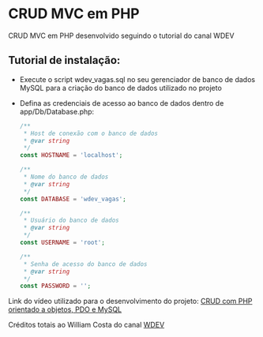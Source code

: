 # CRUD MVC em PHP

CRUD MVC em PHP desenvolvido seguindo o tutorial do canal WDEV

## Tutorial de instalação:
* Execute o script wdev_vagas.sql no seu gerenciador de banco de dados MySQL para a criação do banco de dados utilizado no projeto

* Defina as credenciais de acesso ao banco de dados dentro de app/Db/Database.php:
    ```` php
    /**
     * Host de conexão com o banco de dados
     * @var string
     */
    const HOSTNAME = 'localhost';

    /**
     * Nome do banco de dados
     * @var string
     */
    const DATABASE = 'wdev_vagas';

    /**
     * Usuário do banco de dados
     * @var string
     */
    const USERNAME = 'root';

    /**
     * Senha de acesso do banco de dados
     * @var string
     */
    const PASSWORD = '';
    ````

Link do vídeo utilizado para o desenvolvimento do projeto: 
<a href="https://www.youtube.com/watch?v=uG64BgrlX7o" target="_blank">CRUD com PHP orientado a objetos, PDO e MySQL</a>

Créditos totais ao William Costa do canal <a href="https://www.youtube.com/c/WDEVoficial" target="_blank">WDEV</a>